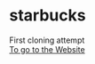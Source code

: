 # starbucks
First cloning attempt <br>
<a href="https://ardasalvarlilar.github.io/starbucks/
">To go to the Website</a>
